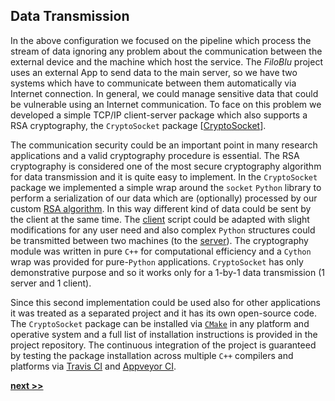 ## Data Transmission

In the above configuration we focused on the pipeline which process the stream of data ignoring any problem about the communication between the external device and the machine which host the service.
The *FiloBlu* project uses an external App to send data to the main server, so we have two systems which have to communicate between them automatically via Internet connection.
In general, we could manage sensitive data that could be vulnerable using an Internet communication.
To face on this problem we developed a simple TCP/IP client-server package which also supports a RSA cryptography, the `CryptoSocket` package [[CryptoSocket](https://github.com/Nico-Curti/CryptoSocket)].

The communication security could be an important point in many research applications and a valid cryptography procedure is essential.
The RSA cryptography is considered one of the most secure cryptography algorithm for data transmission and it is quite easy to implement.
In the `CryptoSocket` package we implemented a simple wrap around the `socket` `Python` library to perform a serialization of our data which are (optionally) processed by our custom [RSA algorithm](https://en.wikipedia.org/wiki/RSA_(cryptosystem)).
In this way different kind of data could be sent by the client at the same time.
The [client](https://github.com/Nico-Curti/CryptoSocket/blob/master/CryptoSocket/examples/client.py) script could be adapted with slight modifications for any user need and also complex `Python` structures could be transmitted between two machines (to the [server](https://github.com/Nico-Curti/CryptoSocket/blob/master/CryptoSocket/examples/server.py)).
The cryptography module was written in pure `C++` for computational efficiency and a `Cython` wrap was provided for pure-`Python` applications.
`CryptoSocket` has only demonstrative purpose and so it works only for a 1-by-1 data transmission (1 server and 1 client).

Since this second implementation could be used also for other applications it was treated as a separated project and it has its own open-source code.
The `CryptoSocket` package can be installed via [`CMake`](https://github.com/Nico-Curti/CryptoSocket/blob/master/CMakeLists.txt) in any platform and operative system and a full list of installation instructions is provided in the project repository.
The continuous integration of the project is guaranteed by testing the package installation across multiple `C++` compilers and platforms via [Travis CI](https://github.com/Nico-Curti/CryptoSocket/blob/master/.travis.yml) and [Appveyor CI](https://github.com/Nico-Curti/CryptoSocket/blob/master/appveyor.yml).


[**next >>**](../Profiling/README.md)
